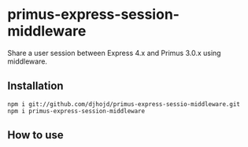 # primus-express-session-middleware
Share a user session between Express 4.x and Primus 3.0.x using middleware.

## Installation

```
npm i git://github.com/djhojd/primus-express-sessio-middleware.git
npm i primus-express-session-middleware
```

## How to use
